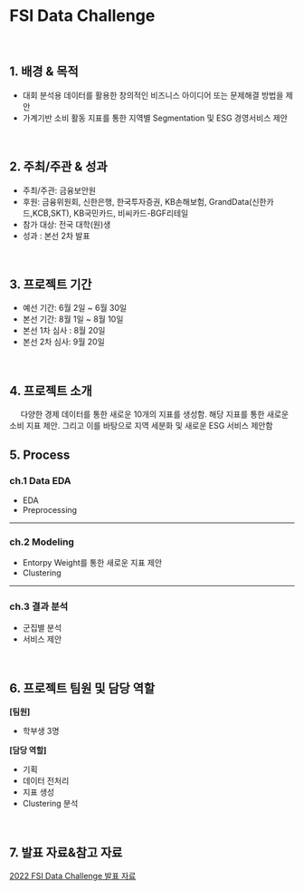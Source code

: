 # FSI Data Challenge
<br/>

## 1. 배경 & 목적
 
- 대회 분석용 데이터를 활용한 창의적인 비즈니스 아이디어 또는 문제해결 방법을 제안
- 가계기반 소비 활동 지표를 통한 지역별 Segmentation 및 ESG 경영서비스 제안

<br/>

## 2. 주최/주관 & 성과

- 주최/주관: 금융보안원
- 후원: 금융위원회, 신한은행, 한국투자증권, KB손해보험, GrandData(신한카드,KCB,SKT), KB국민카드, 비씨카드-BGF리테일
- 참가 대상: 전국 대학(원)생
- 성과 : 본선 2차 발표
<br/>

## 3. 프로젝트 기간

- 예선 기간: 6월 2일 ~ 6월 30일
- 본선 기간: 8월 1일 ~ 8월 10일
- 본선 1차 심사 : 8월 20일
- 본선 2차 심사: 9월 20일 

<br/>

## 4. 프로젝트 소개

&nbsp;&nbsp;&nbsp;&nbsp; 다양한 경제 데이터를 통한 새로운 10개의 지표를 생성함. 해당 지표를 통한 새로운 소비 지표 제안. 그리고 이를 바탕으로 지역 세분화 및 새로운 ESG 서비스 제안함

## 5. Process

### ch.1 Data EDA

- EDA
- Preprocessing

---

### ch.2 Modeling  

- Entorpy Weight를 통한 새로운 지표 제안
- Clustering

---

### ch.3 결과 분석

- 군집별 분석
- 서비스 제안


<br/>

## 6. 프로젝트 팀원 및 담당 역할

**[팀원]**

- 학부생 3명

**[담당 역할]**

- 기획
- 데이터 전처리
- 지표 생성
- Clustering 분석

<br/>

## 7. 발표 자료&참고 자료

[2022 FSI Data Challenge 발표 자료](https://github.com/yugwangyeol/FSI-Data-challenge/blob/main/%EC%9A%A9%EB%AF%84%3B%EA%B8%88%EC%9C%B5%EC%9D%84%EB%92%A4%EC%A7%91%EC%96%B4%EB%86%93%EC%9C%BC%EC%85%A8%EB%8B%A4-2%EC%B0%A8%20%EB%B0%9C%ED%91%9C%EC%9E%90%EB%A3%8C.pdf)  

